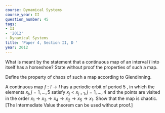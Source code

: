 ```yaml
---
course: Dynamical Systems
course_year: II
question_number: 45
tags:
- II
- '2012'
- Dynamical Systems
title: 'Paper 4, Section II, D '
year: 2012
---
```




What is meant by the statement that a continuous map of an interval $I$ into itself has a horseshoe? State without proof the properties of such a map.

Define the property of chaos of such a map according to Glendinning.

A continuous map $f: I \rightarrow I$ has a periodic orbit of period 5 , in which the elements $x_{j}, j=1, \ldots, 5$ satisfy $x_{j}<x_{j+1}, j=1, \ldots, 4$ and the points are visited in the order $x_{1} \rightarrow x_{3} \rightarrow x_{4} \rightarrow x_{2} \rightarrow x_{5} \rightarrow x_{1}$. Show that the map is chaotic. [The Intermediate Value theorem can be used without proof.]